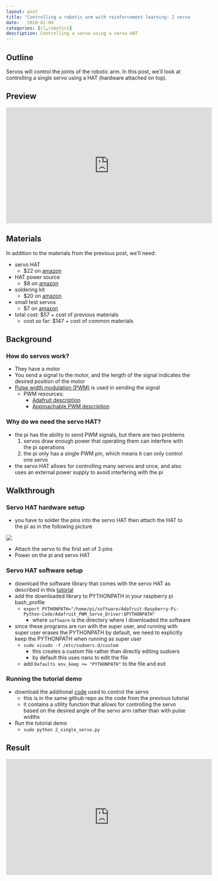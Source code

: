 ```yaml
---
layout: post
title: "Controlling a robotic arm with reinforcement learning: 2 servo control"
date:   2018-02-09
categories: [rl,robotics]
description: Controlling a servo using a servo HAT
---
```


## Outline 
Servos will control the joints of the robotic arm. In this post, we'll look at controlling a single servo using a HAT (hardware attached on top).

## Preview
<iframe width="560" height="315" src="https://www.youtube.com/embed/kY3lgvHtju8" frameborder="0" allow="autoplay; encrypted-media" allowfullscreen></iframe>

## Materials 
In addition to the materials from the previous post, we'll need:
- servo HAT
    + $22 on [amazon](https://www.amazon.com/gp/product/B00XW2OY5A/ref=oh_aui_detailpage_o01_s01?ie=UTF8&psc=1)
- HAT power source 
    + $8 on [amazon](https://www.amazon.com/gp/product/B00P5P6ZBS/ref=oh_aui_detailpage_o01_s00?ie=UTF8&psc=1)
- soldering kit 
    + $20 on [amazon](https://www.amazon.com/gp/product/B06XZ31W3M/ref=oh_aui_detailpage_o00_s00?ie=UTF8&psc=1)
- small test servos 
    + $7 on [amazon](https://www.amazon.com/gp/product/B013UI9MVG/ref=oh_aui_detailpage_o09_s01?ie=UTF8&psc=1)
- total cost: $57 + cost of previous materials 
    + cost so far: $147 + cost of common materials

## Background 

### How do servos work?
- They have a motor
- You send a signal to the motor, and the length of the signal indicates the desired position of the motor
- [Pulse width modulation (PWM)](https://en.wikipedia.org/wiki/Pulse-width_modulation) is used in sending the signal
    + PWM resources:
        * [Adafruit description](https://learn.adafruit.com/adafruits-raspberry-pi-lesson-8-using-a-servo-motor/servo-motors)
        * [Approachable PWM description](https://www.youtube.com/watch?v=mVx02s1fHIY&t=1470s)

### Why do we need the servo HAT?
- the pi has the ability to send PWM signals, but there are two problems 
    1. servos draw enough power that operating them can interfere with the pi operations
    2. the pi only has a single PWM pin, which means it can only control one servo
- the servo HAT allows for controlling many servos and once, and also uses an external power supply to avoid interfering with the pi

## Walkthrough

### Servo HAT hardware setup
- you have to solder the pins into the servo HAT then attach the HAT to the pi as in the following picture

<img class="blog-img" src="{{ site.github.url }}/media/blog/2_single_servo_control/assembled.jpg" />

- Attach the servo to the first set of 3 pins
- Power on the pi and servo HAT

### Servo HAT software setup
- download the software library that comes with the servo HAT as described in this [tutorial](https://learn.adafruit.com/adafruit-16-channel-pwm-servo-hat-for-raspberry-pi/using-the-python-library)
- add the downloaded library to PYTHONPATH in your raspberry pi bash_profile
    + ```export PYTHONPATH="/home/pi/software/Adafruit-Raspberry-Pi-Python-Code/Adafruit_PWM_Servo_Driver:$PYTHONPATH"```
        * where `software` is the directory where I downloaded the software
- since these programs are run with the super user, and running with super user erases the PYTHONPATH by default, we need to explicitly keep the PYTHONPATH when running as super user 
    + ```sudo visudo -f /etc/sudoers.d/custom```
        * this creates a custom file rather than directly editing sudoers 
        * by default this uses nano to edit the file
    + add ```Defaults env_keep += "PYTHONPATH"``` to the file and exit

### Running the tutorial demo 
- download the additional [code](https://github.com/wulfebw/robotics_rl/blob/master/tutorials/2_single_servo.py) used to control the servo 
    + this is in the same github repo as the code from the previous tutorial
    + it contains a utility function that allows for controlling the servo based on the desired angle of the servo arm rather than with pulse widths
- Run the tutorial demo
    + ```sudo python 2_single_servo.py```

## Result
<iframe width="560" height="315" src="https://www.youtube.com/embed/kY3lgvHtju8" frameborder="0" allow="autoplay; encrypted-media" allowfullscreen></iframe>